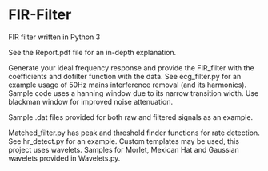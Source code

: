 # FIR-Filter
FIR filter written in Python 3

See the Report.pdf file for an in-depth explanation.

Generate your ideal frequency response and provide the FIR_filter with the coefficients and dofilter function with the data. See ecg_filter.py for an example usage of 50Hz mains interference removal (and its harmonics). Sample code uses a hanning window due to its narrow transition width. Use blackman window for improved noise attenuation.

Sample .dat files provided for both raw and filtered signals as an example.

Matched_filter.py has peak and threshold finder functions for rate detection. See hr_detect.py for an example. Custom templates may be used, this project uses wavelets. Samples for Morlet, Mexican Hat and Gaussian wavelets provided in Wavelets.py.
